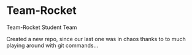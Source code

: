 # Team-Rocket
Team-Rocket Student Team

Created a new repo, since our last one was in chaos thanks to to much playing around with git commands...
